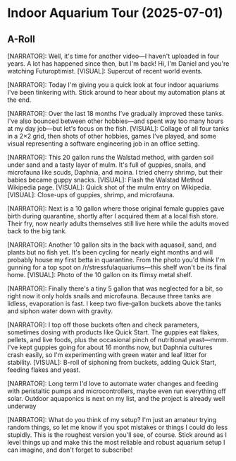 # Indoor Aquarium Tour (2025-07-01)

## A-Roll
[NARRATOR]: Well, it's time for another video—I haven't uploaded in four years. A lot has happened since then, but I'm back! Hi, I'm Daniel and you're watching Futuroptimist.
[VISUAL]: Supercut of recent world events.

[NARRATOR]: Today I'm giving you a quick look at four indoor aquariums I've been tinkering with. Stick around to hear about my automation plans at the end.

[NARRATOR]: Over the last 18 months I've gradually improved these tanks. I've also bounced between other hobbies—and spent way too many hours at my day job—but let's focus on the fish.
[VISUAL]: Collage of all four tanks in a 2×2 grid, then shots of other hobbies, games I've played, and some visual representing a software engineering job in an office setting.

[NARRATOR]: This 20 gallon runs the Walstad method, with garden soil under sand and a tasty layer of mulm. It's full of guppies, snails, and microfauna like scuds, Daphnia, and moina. I tried cherry shrimp, but their babies became guppy snacks.
[VISUAL]: Flash the Walstad Method Wikipedia page.
[VISUAL]: Quick shot of the mulm entry on Wikipedia.
[VISUAL]: Close-ups of guppies, shrimp, and microfauna.

[NARRATOR]: Next is a 10 gallon where those original female guppies gave birth during quarantine, shortly after I acquired them at a local fish store. Their fry, now nearly adults themselves still live here while the adults moved back to the big tank.

[NARRATOR]: Another 10 gallon sits in the back with aquasoil, sand, and plants but no fish yet. It's been cycling for nearly eight months and will probably house my first betta in quarantine. From the photo you'd think I'm gunning for a top spot on /r/stressfulaquariums—this shelf won't be its final home.
[VISUAL]: Photo of the 10 gallon on its flimsy metal shelf.

[NARRATOR]: Finally there's a tiny 5 gallon that was neglected for a bit, so right now it only holds snails and microfauna. Because three tanks are lidless, evaporation is fast. I keep two five‑gallon buckets above the tanks and siphon water down with gravity.

[NARRATOR]: I top off those buckets often and check parameters, sometimes dosing with products like Quick Start. The guppies eat flakes, pellets, and live foods, plus the occasional pinch of nutritional yeast—mmm. I've kept guppies going for about 16 months now, but Daphnia cultures crash easily, so I'm experimenting with green water and leaf litter for stability.
[VISUAL]: B-roll of siphoning from buckets, adding Quick Start, feeding flakes and yeast.

[NARRATOR]: Long term I'd love to automate water changes and feeding with peristaltic pumps and microcontrollers, maybe even run everything off solar. Outdoor aquaponics is next on my list, and the project is already well underway

[NARRATOR]: What do you think of my setup? I'm just an amateur trying random things, so let me know if you spot mistakes or things I could do less stupidly. This is the roughest version you'll see, of course. Stick around as I level things up and make this the most reliable and robust aquarium setup I can imagine, and don't forget to subscribe!
